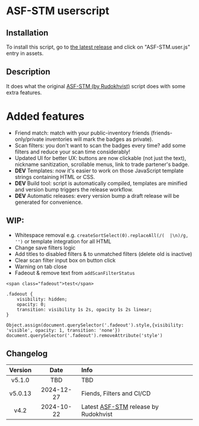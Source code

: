 # ASF-STM userscript

## Installation

To install this script, go to [the latest release](https://github.com/iBreakEverything/ASF-STM-Enhancement/releases/latest) and click on "ASF-STM.user.js" entry in assets.

## Description

It does what the original [ASF-STM (by Rudokhvist)](https://github.com/Rudokhvist/ASF-STM) script does with some extra features.

# Added features
- Friend match: match with your public-inventory friends (friends-only/private inventories will mark the badges as private).
- Scan filters: you don't want to scan the badges every time? add some filters and reduce your scan time considerably!
- Updated UI for better UX: buttons are now clickable (not just the text), nickname sanitization, scrollable menus, link to trade partener's badge.
- **DEV** Templates: now it's easier to work on those JavaScript template strings containing HTML or CSS.
- **DEV** Build tool: script is automatically compiled, templates are minified and version bump triggers the release workflow.
- **DEV** Automatic releases: every version bump a draft release will be generated for convenience.

## WIP:
-   Whitespace removal e.g. `createSortSelect(0).replaceAll(/(  |\n)/g, '')` or template integration for all HTML
-   Change save filters logic
-   Add titles to disabled filters & to unmatched filters (delete old is inactive)
-   Clear scan filter input box on button click
-   Warning on tab close
-   Fadeout & remove text from `addScanFilterStatus`
```
<span class="fadeout">test</span>

.fadeout {
    visibility: hidden;
    opacity: 0;
    transition: visibility 1s 2s, opacity 1s 2s linear;
}

Object.assign(document.querySelector('.fadeout').style,{visibility: 'visible', opacity: 1, transition: 'none'})
document.querySelector('.fadeout').removeAttribute('style')
```

## Changelog

Version | Date | Info
:-: | :-: | :-
v5.1.0 | TBD | TBD
v5.0.13 | 2024-12-27 | Fiends, Filters and CI/CD
v4.2 | 2024-10-22 | Latest [ASF-STM](https://github.com/Rudokhvist/ASF-STM) release by Rudokhvist
